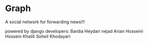 Graph
=====

A social network for forwarding news!!!

powered by django
developers: Bardia Heydari nejad
            Arian Hosseini
            Hossein Khalili 
            Soheil Khodayari
